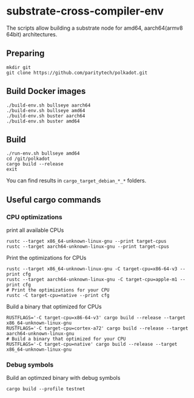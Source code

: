 # substrate-cross-compiler-env

The scripts allow building a substrate node for amd64, aarch64(armv8 64bit) architectures.

## Preparing

```commandline
mkdir git
git clone https://github.com/paritytech/polkadot.git
```

## Build Docker images
```commandline
./build-env.sh bullseye aarch64
./build-env.sh bullseye amd64
./build-env.sh buster aarch64
./build-env.sh buster amd64
```

## Build
```commandline
./run-env.sh bullseye amd64
cd /git/polkadot
cargo build --release
exit
```

You can find results in `cargo_target_debian_*_*` folders.

## Useful cargo commands

### CPU optimizations

print all available CPUs
```commandline
rustc --target x86_64-unknown-linux-gnu --print target-cpus
rustc --target aarch64-unknown-linux-gnu --print target-cpus
```
Print the optimizations for CPUs
```commandline
rustc --target x86_64-unknown-linux-gnu -C target-cpu=x86-64-v3 --print cfg
rustc --target aarch64-unknown-linux-gnu -C target-cpu=apple-m1 --print cfg
# Print the optimizations for your CPU
rustc -C target-cpu=native --print cfg
```
Build a binary that optimized for CPUs
```commandline
RUSTFLAGS='-C target-cpu=x86-64-v3' cargo build --release --target x86_64-unknown-linux-gnu
RUSTFLAGS='-C target-cpu=cortex-a72' cargo build --release --target aarch64-unknown-linux-gnu
# Build a binary that optimized for your CPU
RUSTFLAGS='-C target-cpu=native' cargo build --release --target x86_64-unknown-linux-gnu
```

### Debug symbols

Build an optimzed binary with debug symbols
```commandline
cargo build --profile testnet
```